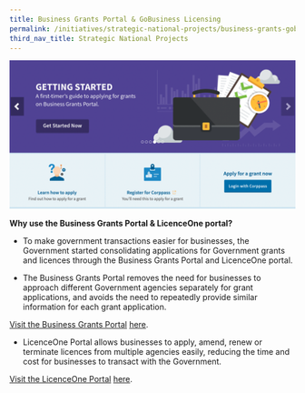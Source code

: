 ```yaml
---
title: Business Grants Portal & GoBusiness Licensing
permalink: /initiatives/strategic-national-projects/business-grants-gobusiness-licensing
third_nav_title: Strategic National Projects
---
```

![business grants portal](/images/initiatives/business-grants-gobusiness.png)
  

**Why use the Business Grants Portal & LicenceOne portal?**

-   To make government transactions easier for businesses, the Government started consolidating applications for Government grants and licences through the Business Grants Portal and LicenceOne portal.

-   The Business Grants Portal removes the need for businesses to approach different Government agencies separately for grant applications, and avoids the need to repeatedly provide similar information for each grant application.

[Visit the Business Grants Portal](https://www.businessgrants.gov.sg/) [here](https://www.businessgrants.gov.sg/).

-   LicenceOne Portal allows businesses to apply, amend, renew or terminate licences from multiple agencies easily, reducing the time and cost for businesses to transact with the Government.

[Visit the LicenceOne Portal](https://licence1.business.gov.sg/) [here](https://licence1.business.gov.sg/).
